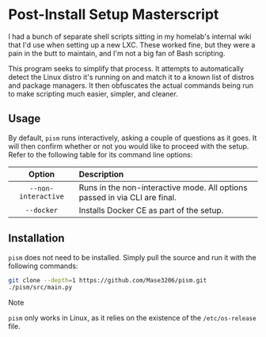 # Post-Install Setup Masterscript

I had a bunch of separate shell scripts sitting in my homelab's internal wiki that I'd use when setting up a new LXC. These worked fine, but they were a pain in the butt to maintain, and I'm not a big fan of Bash scripting. 

This program seeks to simplify that process. It attempts to automatically detect the Linux distro it's running on and match it to a known list of distros and package managers. It then obfuscates the actual commands being run to make scripting much easier, simpler, and cleaner. 

## Usage

By default, `pism` runs interactively, asking a couple of questions as it goes. It will then confirm whether or not you would like to proceed with the setup. Refer to the following table for its command line options:

| Option | Description |
| :---: | :---- |
| `--non-interactive` | Runs in the non-interactive mode. All options passed in via CLI are final. |
| `--docker` | Installs Docker CE as part of the setup. |

## Installation

`pism` does not need to be installed. Simply pull the source and run it with the following commands:

```bash
git clone --depth=1 https://github.com/Mase3206/pism.git
./pism/src/main.py
```

> [!NOTE]
> `pism` only works in Linux, as it relies on the existence of the `/etc/os-release` file.

